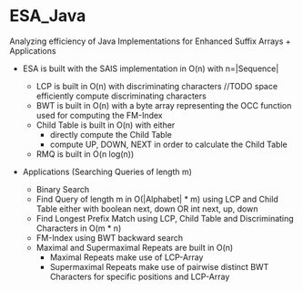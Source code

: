 # ESA_Java

Analyzing efficiency of Java Implementations for Enhanced Suffix Arrays + Applications

- ESA is built with the SAIS implementation in O(n) with n=|Sequence|

  - LCP is built in O(n) with discriminating characters //TODO space efficiently compute discriminating characters
  - BWT is built in O(n) with a byte array representing the OCC function used for computing the FM-Index
  - Child Table is built in O(n) with either
    - directly compute the Child Table
    - compute UP, DOWN, NEXT in order to calculate the Child Table
  - RMQ is built in O(n log(n))

- Applications (Searching Queries of length m)

  - Binary Search
  - Find Query of length m in O(|Alphabet| * m) using LCP and Child Table either with boolean next, down OR int next, up, down
  - Find Longest Prefix Match using LCP, Child Table and Discriminating Characters in O(m * n)
  - FM-Index using BWT backward search
  - Maximal and Supermaximal Repeats are built in O(n)
    - Maximal Repeats make use of LCP-Array
    - Supermaximal Repeats make use of pairwise distinct BWT Characters for specific positions and LCP-Array
